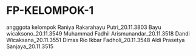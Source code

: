 # FP-KELOMPOK-1
angggota kelompok 
Raniya Rakarahayu Putri_20.11.3803
Bayu wicaksono_20.11.3549
Muhammad Fadhil Arismunandar_20.11.3518
Dandi Wicaksana_20.11.3551
Dimas Rio Ikbar Fadholi_20.11.3548
Aldi Prasetya Sanjaya_20.11.3515

